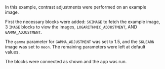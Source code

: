 In this example, contrast adjustments were performed on an example image.

First the necessary blocks were added: `SKIMAGE` to fetch the example image, 3 `IMAGE` blocks to view the images, `LOGARITHMIC_ADJUSTMENT`, AND `GAMMA_ADJUSTMENT`.

The `gamma` parameter for `GAMMA_ADJUSTMENT` was set to 1.5, and the `SKLEARN` image was set to `moon`. The remaining parameters were left at default values.

The blocks were connected as shown and the app was run.

